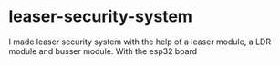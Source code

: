 # leaser-security-system
I made leaser security system with the help of a leaser module, a LDR module and busser module. With the esp32 board
